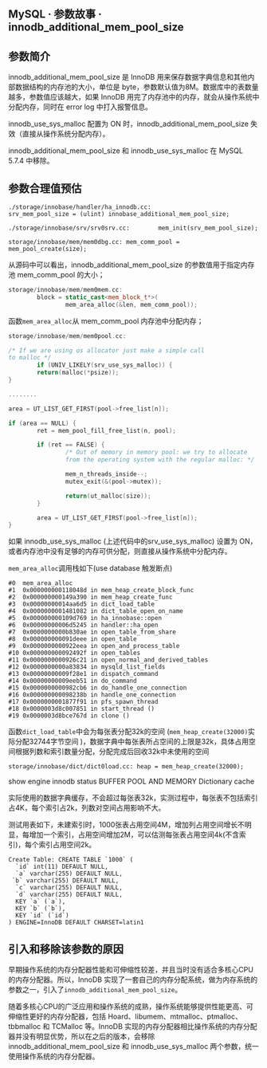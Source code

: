 ## MySQL · 参数故事 · innodb_additional_mem_pool_size


    
## 参数简介


innodb_additional_mem_pool_size 是 InnoDB 用来保存数据字典信息和其他内部数据结构的内存池的大小，单位是 byte，参数默认值为8M。数据库中的表数量越多，参数值应该越大，如果 InnoDB 用完了内存池中的内存，就会从操作系统中分配内存，同时在 error log 中打入报警信息。  


innodb_use_sys_malloc 配置为 ON 时，innodb_additional_mem_pool_size 失效（直接从操作系统分配内存）。  


innodb_additional_mem_pool_size 和 innodb_use_sys_malloc 在 MySQL 5.7.4 中移除。  

## 参数合理值预估

```LANG
./storage/innobase/handler/ha_innodb.cc:
srv_mem_pool_size = (ulint) innobase_additional_mem_pool_size;

./storage/innobase/srv/srv0srv.cc:        mem_init(srv_mem_pool_size);

storage/innobase/mem/mem0dbg.cc: mem_comm_pool = mem_pool_create(size);

```


从源码中可以看出，innodb_additional_mem_pool_size 的参数值用于指定内存池 mem_comm_pool 的大小；  

```cpp
storage/innobase/mem/mem0mem.cc:
        block = static_cast<mem_block_t*>(
                mem_area_alloc(&len, mem_comm_pool));

```


函数`mem_area_alloc`从 mem_comm_pool 内存池中分配内存；  

```cpp
storage/innobase/mem/mem0pool.cc:

/* If we are using os allocator just make a simple call
to malloc */
        if (UNIV_LIKELY(srv_use_sys_malloc)) {
        return(malloc(*psize));
}

........

area = UT_LIST_GET_FIRST(pool->free_list[n]);

if (area == NULL) {
        ret = mem_pool_fill_free_list(n, pool);

        if (ret == FALSE) {
                /* Out of memory in memory pool: we try to allocate
                from the operating system with the regular malloc: */

                mem_n_threads_inside--;
                mutex_exit(&(pool->mutex));

                return(ut_malloc(size));
        }

        area = UT_LIST_GET_FIRST(pool->free_list[n]);
}

```


如果 innodb_use_sys_malloc (上述代码中的srv_use_sys_malloc) 设置为 ON，或者内存池中没有足够的内存可供分配，则直接从操作系统中分配内存。  

`mem_area_alloc`调用栈如下(use database 触发断点)  

```LANG
#0  mem_area_alloc
#1  0x000000000118048d in mem_heap_create_block_func
#2  0x000000000149a390 in mem_heap_create_func
#3  0x00000000014aa6d5 in dict_load_table
#4  0x0000000001481082 in dict_table_open_on_name
#5  0x000000000109d769 in ha_innobase::open
#6  0x00000000006d5245 in handler::ha_open
#7  0x0000000000b830ae in open_table_from_share
#8  0x000000000091deee in open_table
#9  0x0000000000922eea in open_and_process_table
#10 0x000000000092492f in open_tables
#11 0x0000000000926c21 in open_normal_and_derived_tables
#12 0x0000000000a83834 in mysqld_list_fields
#13 0x00000000009f28e1 in dispatch_command
#14 0x00000000009eeb51 in do_command
#15 0x0000000000982cb6 in do_handle_one_connection
#16 0x000000000098238b in handle_one_connection
#17 0x0000000001877f91 in pfs_spawn_thread
#18 0x0000003d8c007851 in start_thread ()
#19 0x0000003d8bce767d in clone ()

```


函数`dict_load_table`中会为每张表分配32k的空间 (`mem_heap_create(32000)`实际分配32744字节空间 )，数据字典中每张表所占空间的上限是32k，具体占用空间根据列数和索引数量分配，分配完成后回收32k中未使用的空间  

```LANG
storage/innobase/dict/dict0load.cc: heap = mem_heap_create(32000);

```


show engine innodb status BUFFER POOL AND MEMORY Dictionary cache  


实际使用的数据字典缓存，不会超过每张表32k，实测过程中，每张表不包括索引占4K，每个索引占2k，列数对空间占用影响不大。  


测试用表如下，未建索引时，1000张表占用空间4M，增加列占用空间增长不明显，每增加一个索引，占用空间增加2M，可以估测每张表占用空间4k(不含索引)，每个索引占用空间2k。  

```LANG
Create Table: CREATE TABLE `1000` (
  `id` int(11) DEFAULT NULL,
  `a` varchar(255) DEFAULT NULL,
 `b` varchar(255) DEFAULT NULL,
  `c` varchar(255) DEFAULT NULL,
  `d` varchar(255) DEFAULT NULL,
  KEY `a` (`a`),
  KEY `b` (`b`),
  KEY `id` (`id`)
) ENGINE=InnoDB DEFAULT CHARSET=latin1

```

## 引入和移除该参数的原因


早期操作系统的内存分配器性能和可伸缩性较差，并且当时没有适合多核心CPU的内存分配器。所以，InnoDB 实现了一套自己的内存分配系统，做为内存系统的参数之一，引入了`innodb_additional_mem_pool_size`。  


随着多核心CPU的广泛应用和操作系统的成熟，操作系统能够提供性能更高、可伸缩性更好的内存分配器，包括 Hoard、libumem、mtmalloc、ptmalloc、tbbmalloc 和 TCMalloc 等。InnoDB 实现的内存分配器相比操作系统的内存分配器并没有明显优势，所以在之后的版本，会移除 innodb_additional_mem_pool_size 和 innodb_use_sys_malloc 两个参数，统一使用操作系统的内存分配器。  

